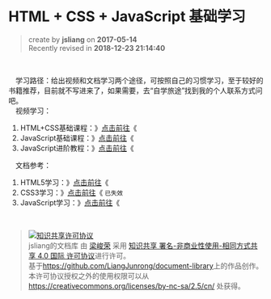 HTML + CSS + JavaScript 基础学习
===

> create by **jsliang** on **2017-05-14**  
> Recently revised in **2018-12-23 21:14:40**

<br>

&emsp;学习路径：给出视频和文档学习两个途径，可按照自己的习惯学习，至于较好的书籍推荐，目前就不写进来了，如果需要，去“自学旅途”找到我的个人联系方式问吧。  
&emsp;视频学习：
1. HTML+CSS基础课程：》[点击前往](http://www.imooc.com/learn/9)《
2. JavaScript基础课程：》[点击前往](http://www.imooc.com/learn/36)《
3. JavaScript进阶教程：》[点击前往](http://www.imooc.com/learn/10)《

&emsp;文档参考：
1. HTML5学习：》[点击前往](http://www.runoob.com/html/html5-intro.html)《
2. CSS3学习：》[点击前往](http://www.runoob.com/css3/css3-tutorial.html)《 `已失效`
3. JavaScript学习：》[点击前往](http://www.runoob.com/js/js-tutorial.html)《

<br>

> <a rel="license" href="http://creativecommons.org/licenses/by-nc-sa/4.0/"><img alt="知识共享许可协议" style="border-width:0" src="https://i.creativecommons.org/l/by-nc-sa/4.0/88x31.png" /></a><br /><span xmlns:dct="http://purl.org/dc/terms/" property="dct:title">jsliang的文档库</span> 由 <a xmlns:cc="http://creativecommons.org/ns#" href="https://github.com/LiangJunrong/document-library" property="cc:attributionName" rel="cc:attributionURL">梁峻荣</a> 采用 <a rel="license" href="http://creativecommons.org/licenses/by-nc-sa/4.0/">知识共享 署名-非商业性使用-相同方式共享 4.0 国际 许可协议</a>进行许可。<br />基于<a xmlns:dct="http://purl.org/dc/terms/" href="https://github.com/LiangJunrong/document-library" rel="dct:source">https://github.com/LiangJunrong/document-library</a>上的作品创作。<br />本许可协议授权之外的使用权限可以从 <a xmlns:cc="http://creativecommons.org/ns#" href="https://creativecommons.org/licenses/by-nc-sa/2.5/cn/" rel="cc:morePermissions">https://creativecommons.org/licenses/by-nc-sa/2.5/cn/</a> 处获得。